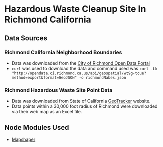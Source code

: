 # Hazardous Waste Cleanup Site In Richmond California

## Data Sources
### Richmond California Neighborhood Boundaries
- Data was downloaded from the [City of Richmond Open Data Portal](https://opendata.ci.richmond.ca.us/)
- `curl` was used to download the data and command used was `curl -Lk "http://opendata.ci.richmond.ca.us/api/geospatial/wt9g-tcue?method=export&format=GeoJSON" -o richmondNabes.json`

### Richmond Hazardous Waste Site Point Data
- Data was downloaded from State of California [GeoTracker](https://geotracker.waterboards.ca.gov/map/?CMD=runreport&myaddress=Sacramento) website.  
- Data points within a 30,000 foot radius of Richmond were downloaded via their web map as an Excel file. 

## Node Modules Used
- [Mapshaper](https://www.npmjs.com/package/mapshaper)
